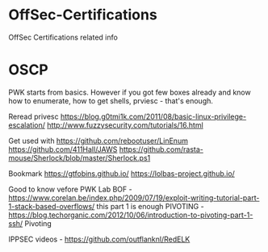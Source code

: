 # OffSec-Certifications
OffSec Certifications related info

# OSCP
PWK starts from basics. However if you got few boxes already and know how to enumerate, how to get shells, prviesc - that's enough.

Reread privesc
https://blog.g0tmi1k.com/2011/08/basic-linux-privilege-escalation/
http://www.fuzzysecurity.com/tutorials/16.html

Get used with
https://github.com/rebootuser/LinEnum
https://github.com/411Hall/JAWS
https://github.com/rasta-mouse/Sherlock/blob/master/Sherlock.ps1

Bookmark
https://gtfobins.github.io/
https://lolbas-project.github.io/

Good to know vefore PWK Lab
BOF - https://www.corelan.be/index.php/2009/07/19/exploit-writing-tutorial-part-1-stack-based-overflows/ this part 1 is enough PIVOTING - https://blog.techorganic.com/2012/10/06/introduction-to-pivoting-part-1-ssh/
Pivoting

IPPSEC videos - https://github.com/outflanknl/RedELK

